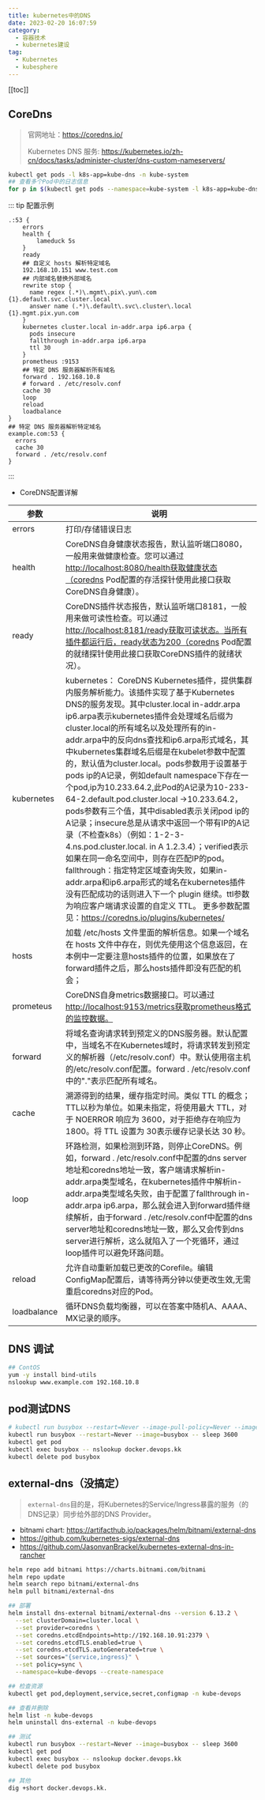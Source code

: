 ```yaml
---
title: kubernetes中的DNS
date: 2023-02-20 16:07:59
category: 
  - 容器技术
  - kubernetes建设
tag: 
  - Kubernetes
  - kubesphere
---
```


<!-- more -->

[[toc]]

## CoreDns

> 官网地址：<https://coredns.io/>
>
> Kubernetes DNS 服务: <https://kubernetes.io/zh-cn/docs/tasks/administer-cluster/dns-custom-nameservers/>

```bash
kubectl get pods -l k8s-app=kube-dns -n kube-system
## 查看多个Pod中的日志信息
for p in $(kubectl get pods --namespace=kube-system -l k8s-app=kube-dns -o name); do kubectl logs --namespace=kube-system $p; done
```

::: tip 配置示例

```conf{7,15,23}
.:53 {
    errors
    health {
        lameduck 5s
    }
    ready
    ## 自定义 hosts 解析特定域名
    192.168.10.151 www.test.com
    ## 内部域名替换外部域名
    rewrite stop {
      name regex (.*)\.mgmt\.pix\.yun\.com {1}.default.svc.cluster.local
      answer name (.*)\.default\.svc\.cluster\.local {1}.mgmt.pix.yun.com
    }
    kubernetes cluster.local in-addr.arpa ip6.arpa {
      pods insecure
      fallthrough in-addr.arpa ip6.arpa
      ttl 30
    }
    prometheus :9153
    ## 特定 DNS 服务器解析所有域名
    forward . 192.168.10.8
    # forward . /etc/resolv.conf
    cache 30
    loop
    reload
    loadbalance
}
## 特定 DNS 服务器解析特定域名
example.com:53 {
  errors
  cache 30
  forward . /etc/resolv.conf
}
```

:::

- CoreDNS配置详解

| 参数        | 说明                                                                                                                                                                                                                                                                                                                                                                                                                                                                                                                                                                                                                                                                                                                                                                                                                                                                                                                                                            |
| ----------- | --------------------------------------------------------------------------------------------------------------------------------------------------------------------------------------------------------------------------------------------------------------------------------------------------------------------------------------------------------------------------------------------------------------------------------------------------------------------------------------------------------------------------------------------------------------------------------------------------------------------------------------------------------------------------------------------------------------------------------------------------------------------------------------------------------------------------------------------------------------------------------------------------------------------------------------------------------------- |
| errors      | 打印/存储错误日志                                                                                                                                                                                                                                                                                                                                                                                                                                                                                                                                                                                                                                                                                                                                                                                                                                                                                                                                               |
| health      | CoreDNS自身健康状态报告，默认监听端口8080，一般用来做健康检查。您可以通过<http://localhost:8080/health获取健康状态（coredns> Pod配置的存活探针使用此接口获取CoreDNS自身健康）。                                                                                                                                                                                                                                                                                                                                                                                                                                                                                                                                                                                                                                                                                                                                                                                   |
| ready       | CoreDNS插件状态报告，默认监听端口8181，一般用来做可读性检查。可以通过<http://localhost:8181/ready获取可读状态。当所有插件都运行后，ready状态为200（coredns> Pod配置的就绪探针使用此接口获取CoreDNS插件的就绪状况）。                                                                                                                                                                                                                                                                                                                                                                                                                                                                                                                                                                                                                                                                                                                                              |
| kubernetes  | kubernetes： CoreDNS Kubernetes插件，提供集群内服务解析能力。该插件实现了基于Kubernetes DNS的服务发现。其中cluster.local in-addr.arpa ip6.arpa表示kubernetes插件会处理域名后缀为cluster.local的所有域名以及处理所有的in-addr.arpa中的反向dns查找和ip6.arpa形式域名，其中kubernetes集群域名后缀是在kubelet参数中配置的，默认值为cluster.local。pods参数用于设置基于pods ip的A记录，例如default namespace下存在一个pod,ip为10.233.64.2,此Pod的A记录为10-233-64-2.default.pod.cluster.local ->10.233.64.2，pods参数有三个值，其中disabled表示关闭pod ip的A记录；insecure总是从请求中返回一个带有IP的A记录（不检查k8s）（例如：1-2-3-4.ns.pod.cluster.local. in A 1.2.3.4）；verified表示如果在同一命名空间中，则存在匹配IP的pod。fallthrough：指定特定区域查询失败，如果in-addr.arpa和ip6.arpa形式的域名在kubernetes插件没有匹配成功的话则进入下一个 plugin 继续。ttl参数为响应客户端请求设置的自定义 TTL。 更多参数配置见：<https://coredns.io/plugins/kubernetes/> |
| hosts       | 加载 /etc/hosts 文件里面的解析信息。如果一个域名在 hosts 文件中存在，则优先使用这个信息返回，在本例中一定要注意hosts插件的位置，如果放在了forward插件之后，那么hosts插件即没有匹配的机会；                                                                                                                                                                                                                                                                                                                                                                                                                                                                                                                                                                                                                                                                                                                                                                      |
| prometeus   | CoreDNS自身metrics数据接口。可以通过<http://localhost:9153/metrics获取prometheus格式的监控数据。>                                                                                                                                                                                                                                                                                                                                                                                                                                                                                                                                                                                                                                                                                                                                                                                                                                                                 |
| forward     | 将域名查询请求转到预定义的DNS服务器。默认配置中，当域名不在Kubernetes域时，将请求转发到预定义的解析器（/etc/resolv.conf）中。默认使用宿主机的/etc/resolv.conf配置。forward . /etc/resolv.conf中的"."表示匹配所有域名。                                                                                                                                                                                                                                                                                                                                                                                                                                                                                                                                                                                                                                                                                                                                          |
| cache       | 溯源得到的结果，缓存指定时间。类似 TTL 的概念；TTL以秒为单位。如果未指定，将使用最大 TTL，对于 NOERROR 响应为 3600，对于拒绝存在响应为 1800。将 TTL 设置为 30表示缓存记录长达 30 秒。                                                                                                                                                                                                                                                                                                                                                                                                                                                                                                                                                                                                                                                                                                                                                                           |
| loop        | 环路检测，如果检测到环路，则停止CoreDNS。例如，forward . /etc/resolv.conf中配置的dns server地址和coredns地址一致，客户端请求解析in-addr.arpa类型域名，在kubernetes插件中解析in-addr.arpa类型域名失败，由于配置了fallthrough in-addr.arpa ip6.arpa，那么就会进入到forward插件继续解析，由于forward . /etc/resolv.conf中配置的dns server地址和coredns地址一致，那么又会传到dns server进行解析，这么就陷入了一个死循环，通过loop插件可以避免环路问题。                                                                                                                                                                                                                                                                                                                                                                                                                                                                                                             |
| reload      | 允许自动重新加载已更改的Corefile。编辑ConfigMap配置后，请等待两分钟以使更改生效,无需重启coredns对应的Pod。                                                                                                                                                                                                                                                                                                                                                                                                                                                                                                                                                                                                                                                                                                                                                                                                                                                      |
| loadbalance | 循环DNS负载均衡器，可以在答案中随机A、AAAA、MX记录的顺序。                                                                                                                                                                                                                                                                                                                                                                                                                                                                                                                                                                                                                                                                                                                                                                                                                                                                                                      |

## DNS 调试

```bash
## ContOS
yum -y install bind-utils
nslookup www.example.com 192.168.10.8
```

## pod测试DNS

```bash
# kubectl run busybox --restart=Never --image-pull-policy=Never --image=docker.devops.tr/backup/busybox:latest -- sleep 3600
kubectl run busybox --restart=Never --image=busybox -- sleep 3600
kubectl get pod
kubectl exec busybox -- nslookup docker.devops.kk
kubectl delete pod busybox
```

## external-dns（没搞定）

> `external-dns`目的是，将Kubernetes的Service/Ingress暴露的服务（的DNS记录）同步给外部的DNS Provider。

- bitnami chart: <https://artifacthub.io/packages/helm/bitnami/external-dns>
- <https://github.com/kubernetes-sigs/external-dns>
- <https://github.com/JasonvanBrackel/kubernetes-external-dns-in-rancher>

```bash
helm repo add bitnami https://charts.bitnami.com/bitnami
helm repo update
helm search repo bitnami/external-dns
helm pull bitnami/external-dns

## 部署
helm install dns-external bitnami/external-dns --version 6.13.2 \
  --set clusterDomain=cluster.local \
  --set provider=coredns \
  --set coredns.etcdEndpoints=http://192.168.10.91:2379 \
  --set coredns.etcdTLS.enabled=true \
  --set coredns.etcdTLS.autoGenerated=true \
  --set sources="{service,ingress}" \
  --set policy=sync \
  --namespace=kube-devops --create-namespace

## 检查资源
kubectl get pod,deployment,service,secret,configmap -n kube-devops

## 查看并删除
helm list -n kube-devops
helm uninstall dns-external -n kube-devops

## 测试
kubectl run busybox --restart=Never --image=busybox -- sleep 3600
kubectl get pod
kubectl exec busybox -- nslookup docker.devops.kk
kubectl delete pod busybox

## 其他
dig +short docker.devops.kk.
```

